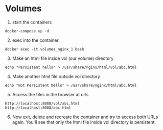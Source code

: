 # Volumes

1. start the containers
```
docker-compose up -d
```

2. exec into the container.
```
docker exec -it volumes_nginx_1 bash
```

3. Make an html file inside vol (our volume) directory
```
echo "Persistent hello" > /usr/share/nginx/html/vol/abc.html
```

4. Make another html file outside vol directory
```
echo "Not Persistent hello" > /usr/share/nginx/html/abc.html
```

5. Access the files in the browser at urls
```
http://localhost:8088/vol/abc.html
http://localhost:8088/abc.html
```

6. Now exit, delete and recreate the container and try to access both URLs again. You'll see that only the html file inside vol directory is persistent.
